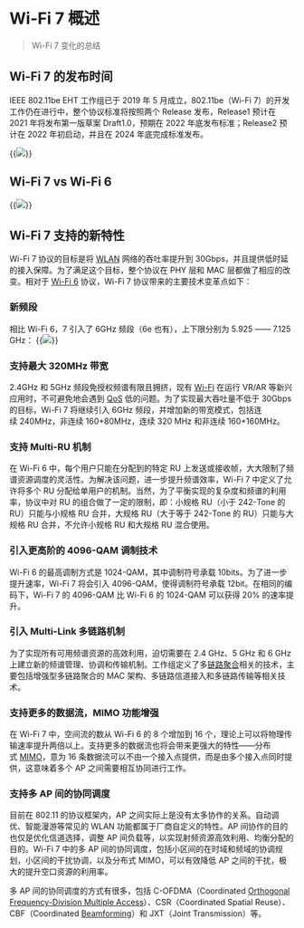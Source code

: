 # Wi-Fi 7 概述


> Wi-Fi 7 变化的总结

<!--more-->

## Wi-Fi 7 的发布时间

IEEE 802.11be EHT 工作组已于 2019 年 5 月成立，802.11be（Wi-Fi 7）的开发工作仍在进行中，整个协议标准将按照两个 Release 发布，Release1 预计在 2021 年将发布第一版草案 Draft1.0，预期在 2022 年底发布标准；Release2 预计在 2022 年初启动，并且在 2024 年底完成标准发布。

{{<image src="https://fastly.jsdelivr.net/gh/techkoala/techkoala.github.io@master/images/WirelessCommunication/Wi-Fi/7/20220505143230.png" caption="会议进程">}}

## Wi-Fi 7 vs Wi-Fi 6
{{<image src="https://fastly.jsdelivr.net/gh/techkoala/techkoala.github.io@master/images/WirelessCommunication/Wi-Fi/7/20220427104250.png" caption="特性对比">}}
## Wi-Fi 7 支持的新特性

Wi-Fi 7 协议的目标是将 [WLAN](https://info.support.huawei.com/info-finder/encyclopedia/zh/WLAN.html "WLAN") 网络的吞吐率提升到 30Gbps，并且提供低时延的接入保障。为了满足这个目标，整个协议在 PHY 层和 MAC 层都做了相应的改变。相对于 [Wi-Fi 6](https://info.support.huawei.com/info-finder/encyclopedia/zh/WiFi+6.html "WiFi 6") 协议，Wi-Fi 7 协议带来的主要技术变革点如下：

### 新频段
相比 Wi-Fi 6，7 引入了 6GHz 频段（6e 也有），上下限分别为 5.925 —— 7.125 GHz：
{{<image src="https://fastly.jsdelivr.net/gh/techkoala/techkoala.github.io@master/images/WirelessCommunication/Wi-Fi/7/20220429105054.png" caption="频段说明">}}

### 支持最大 320MHz 带宽

2.4GHz 和 5GHz 频段免授权频谱有限且拥挤，现有 [Wi-Fi](https://info.support.huawei.com/info-finder/encyclopedia/zh/WiFi.html "WiFi") 在运行 VR/AR 等新兴应用时，不可避免地会遇到 [QoS](https://info.support.huawei.com/info-finder/encyclopedia/zh/QoS.html "QoS") 低的问题。为了实现最大吞吐量不低于 30Gbps 的目标，Wi-Fi 7 将继续引入 6GHz 频段，并增加新的带宽模式，包括连续 240MHz，非连续 160+80MHz，连续 320 MHz 和非连续 160+160MHz。

### 支持 Multi-RU 机制

在 Wi-Fi 6 中，每个用户只能在分配到的特定 RU 上发送或接收帧，大大限制了频谱资源调度的灵活性。为解决该问题，进一步提升频谱效率，Wi-Fi 7 中定义了允许将多个 RU 分配给单用户的机制。当然，为了平衡实现的复杂度和频谱的利用率，协议中对 RU 的组合做了一定的限制，即：小规格 RU（小于 242-Tone 的 RU）只能与小规格 RU 合并，大规格 RU（大于等于 242-Tone 的 RU）只能与大规格 RU 合并，不允许小规格 RU 和大规格 RU 混合使用。

### 引入更高阶的 4096-QAM 调制技术

Wi-Fi 6 的最高调制方式是 1024-QAM，其中调制符号承载 10bits。为了进一步提升速率，Wi-Fi 7 将会引入 4096-QAM，使得调制符号承载 12bit。在相同的编码下，Wi-Fi 7 的 4096-QAM 比 Wi-Fi 6 的 1024-QAM 可以获得 20% 的速率提升。

### 引入 Multi-Link 多链路机制

为了实现所有可用频谱资源的高效利用，迫切需要在 2.4 GHz、5 GHz 和 6 GHz 上建立新的频谱管理、协调和传输机制。工作组定义了多[链路聚合](https://info.support.huawei.com/info-finder/encyclopedia/zh/LACP.html "LACP")相关的技术，主要包括增强型多链路聚合的 MAC 架构、多链路信道接入和多链路传输等相关技术。

### 支持更多的数据流，MIMO 功能增强

在 Wi-Fi 7 中，空间流的数从 Wi-Fi 6 的 8 个增加到 16 个，理论上可以将物理传输速率提升两倍以上。支持更多的数据流也将会带来更强大的特性——分布式 [MIMO](https://info.support.huawei.com/info-finder/encyclopedia/zh/MIMO.html "MIMO")，意为 16 条数据流可以不由一个接入点提供，而是由多个接入点同时提供，这意味着多个 AP 之间需要相互协同进行工作。

### 支持多 AP 间的协同调度

目前在 802.11 的协议框架内，AP 之间实际上是没有太多协作的关系。自动调优、智能漫游等常见的 WLAN 功能都属于厂商自定义的特性。AP 间协作的目的也仅是优化信道选择，调整 AP 间负载等，以实现射频资源高效利用、均衡分配的目的。Wi-Fi 7 中的多 AP 间的协同调度，包括小区间的在时域和频域的协调规划，小区间的干扰协调，以及分布式 MIMO，可以有效降低 AP 之间的干扰，极大的提升空口资源的利用率。

多 AP 间的协同调度的方式有很多，包括 C-OFDMA（Coordinated [Orthogonal Frequency-Division Multiple Access](https://info.support.huawei.com/info-finder/encyclopedia/zh/OFDMA.html "OFDMA")）、CSR（Coordinated Spatial Reuse）、CBF（Coordinated [Beamforming](https://info.support.huawei.com/info-finder/encyclopedia/zh/%E6%B3%A2%E6%9D%9F%E6%88%90%E5%BD%A2.html "波束成形")）和 JXT（Joint Transmission）等。



